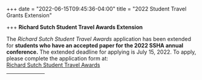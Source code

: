 +++
date = "2022-06-15T09:45:36-04:00"
title = "2022 Student Travel Grants Extension"

+++
**Richard Sutch Student Travel Awards Extension**

The _Richard Sutch Student Travel Awards_ application has been extended for **students who have an accepted paper for the 2022 SSHA annual conference.** The extended deadline for applying is July 15, 2022. To apply, please complete the application form at:  
<a href="https://bit.ly/3OkWXiB" target="_blank">Richard Sutch Student Travel Awards</a>
<br /><hr width="100">